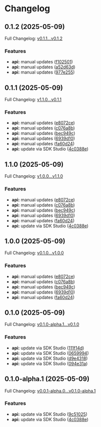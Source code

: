 # Changelog

## 0.1.2 (2025-05-09)

Full Changelog: [v0.1.1...v0.1.2](https://github.com/LiquidMetal-AI/lm-raindrop-python-sdk/compare/v0.1.1...v0.1.2)

### Features

* **api:** manual updates ([f102501](https://github.com/LiquidMetal-AI/lm-raindrop-python-sdk/commit/f1025018b6972b8b733483be286c700cddbf150a))
* **api:** manual updates ([a52d63d](https://github.com/LiquidMetal-AI/lm-raindrop-python-sdk/commit/a52d63d2205caa2cffc24e4eff924a6e81685574))
* **api:** manual updates ([977e255](https://github.com/LiquidMetal-AI/lm-raindrop-python-sdk/commit/977e255358babc2911044a53e6d3255e206e65df))

## 0.1.1 (2025-05-09)

Full Changelog: [v1.1.0...v0.1.1](https://github.com/LiquidMetal-AI/lm-raindrop-python-sdk/compare/v1.1.0...v0.1.1)

### Features

* **api:** manual updates ([e8072ce](https://github.com/LiquidMetal-AI/lm-raindrop-python-sdk/commit/e8072ce44e80f340d4ef3f2aa422a5a57d9c455b))
* **api:** manual updates ([c076a8b](https://github.com/LiquidMetal-AI/lm-raindrop-python-sdk/commit/c076a8bfe5f838a388d882740312a2f0fff61774))
* **api:** manual updates ([bec949c](https://github.com/LiquidMetal-AI/lm-raindrop-python-sdk/commit/bec949c84ab5a760cd83d7b45d73386de9998808))
* **api:** manual updates ([6939d10](https://github.com/LiquidMetal-AI/lm-raindrop-python-sdk/commit/6939d10f6c8a3f799e2e33718e3a6da8448b99d9))
* **api:** manual updates ([fa60d24](https://github.com/LiquidMetal-AI/lm-raindrop-python-sdk/commit/fa60d240eac24f157f49c173217c30130a7dfc27))
* **api:** update via SDK Studio ([4c0388e](https://github.com/LiquidMetal-AI/lm-raindrop-python-sdk/commit/4c0388ee0b340c3062cfbf4645e5df1341aaade2))

## 1.1.0 (2025-05-09)

Full Changelog: [v1.0.0...v1.1.0](https://github.com/LiquidMetal-AI/lm-raindrop-python-sdk/compare/v1.0.0...v1.1.0)

### Features

* **api:** manual updates ([e8072ce](https://github.com/LiquidMetal-AI/lm-raindrop-python-sdk/commit/e8072ce44e80f340d4ef3f2aa422a5a57d9c455b))
* **api:** manual updates ([c076a8b](https://github.com/LiquidMetal-AI/lm-raindrop-python-sdk/commit/c076a8bfe5f838a388d882740312a2f0fff61774))
* **api:** manual updates ([bec949c](https://github.com/LiquidMetal-AI/lm-raindrop-python-sdk/commit/bec949c84ab5a760cd83d7b45d73386de9998808))
* **api:** manual updates ([6939d10](https://github.com/LiquidMetal-AI/lm-raindrop-python-sdk/commit/6939d10f6c8a3f799e2e33718e3a6da8448b99d9))
* **api:** manual updates ([fa60d24](https://github.com/LiquidMetal-AI/lm-raindrop-python-sdk/commit/fa60d240eac24f157f49c173217c30130a7dfc27))
* **api:** update via SDK Studio ([4c0388e](https://github.com/LiquidMetal-AI/lm-raindrop-python-sdk/commit/4c0388ee0b340c3062cfbf4645e5df1341aaade2))

## 1.0.0 (2025-05-09)

Full Changelog: [v0.1.0...v1.0.0](https://github.com/LiquidMetal-AI/lm-raindrop-python-sdk/compare/v0.1.0...v1.0.0)

### Features

* **api:** manual updates ([e8072ce](https://github.com/LiquidMetal-AI/lm-raindrop-python-sdk/commit/e8072ce44e80f340d4ef3f2aa422a5a57d9c455b))
* **api:** manual updates ([c076a8b](https://github.com/LiquidMetal-AI/lm-raindrop-python-sdk/commit/c076a8bfe5f838a388d882740312a2f0fff61774))
* **api:** manual updates ([bec949c](https://github.com/LiquidMetal-AI/lm-raindrop-python-sdk/commit/bec949c84ab5a760cd83d7b45d73386de9998808))
* **api:** manual updates ([6939d10](https://github.com/LiquidMetal-AI/lm-raindrop-python-sdk/commit/6939d10f6c8a3f799e2e33718e3a6da8448b99d9))
* **api:** manual updates ([fa60d24](https://github.com/LiquidMetal-AI/lm-raindrop-python-sdk/commit/fa60d240eac24f157f49c173217c30130a7dfc27))

## 0.1.0 (2025-05-09)

Full Changelog: [v0.1.0-alpha.1...v0.1.0](https://github.com/LiquidMetal-AI/lm-raindrop-python-sdk/compare/v0.1.0-alpha.1...v0.1.0)

### Features

* **api:** update via SDK Studio ([111f14d](https://github.com/LiquidMetal-AI/lm-raindrop-python-sdk/commit/111f14d78468742c7049cd206b0c34db6dbfe0fe))
* **api:** update via SDK Studio ([0659994](https://github.com/LiquidMetal-AI/lm-raindrop-python-sdk/commit/06599941d0b7e1dfd5e53ebf524b0a158cc49c1f))
* **api:** update via SDK Studio ([d9e4318](https://github.com/LiquidMetal-AI/lm-raindrop-python-sdk/commit/d9e43181361468127a62a202524080342daf36cd))
* **api:** update via SDK Studio ([094e31a](https://github.com/LiquidMetal-AI/lm-raindrop-python-sdk/commit/094e31a88988463446ba36dc6abbdadd806bc663))

## 0.1.0-alpha.1 (2025-05-09)

Full Changelog: [v0.0.1-alpha.0...v0.1.0-alpha.1](https://github.com/LiquidMetal-AI/lm-raindrop-python-sdk/compare/v0.0.1-alpha.0...v0.1.0-alpha.1)

### Features

* **api:** update via SDK Studio ([9c51025](https://github.com/LiquidMetal-AI/lm-raindrop-python-sdk/commit/9c510257d23afb7fd2ad4feb0cd80f4b378ed4d8))
* **api:** update via SDK Studio ([4c0388e](https://github.com/LiquidMetal-AI/lm-raindrop-python-sdk/commit/4c0388ee0b340c3062cfbf4645e5df1341aaade2))
